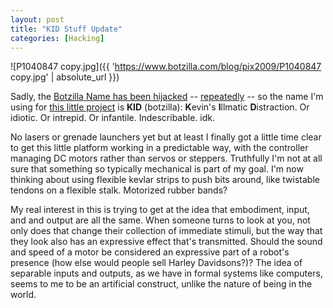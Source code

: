 ```yaml
---
layout: post
title: "KID Stuff Update"
categories: [Hacking]
---
```



![P1040847 copy.jpg]({{ 'https://www.botzilla.com/blog/pix2009/P1040847 copy.jpg' | absolute_url }})


Sadly, the <a href="http://botzilla.sourceforge.net/">Botzilla Name has been hijacked</a> -- <a href="http://botzilla.free.fr/">repeatedly</a> -- so the name I'm using for <a href="https://www.botzilla.com/blog/archives/000692.html">this little project</a> is <b>KID</b> (botzilla): <b>K</b>evin's <b>I</b>llmatic <b>D</b>istraction. Or idiotic. Or intrepid. Or infantile. Indescribable. idk.

<!--more-->
No lasers or grenade launchers yet but at least I finally got a little time clear to get this little platform working in a predictable way, with the controller managing DC motors rather than servos or steppers. Truthfully I'm not at all sure that something so typically mechanical is part of my goal. I'm now thinking about using flexible kevlar strips to push bits around, like twistable tendons on a flexible stalk. Motorized rubber bands? 

My real interest in this is trying to get at the idea that embodiment, input, and and output are all the same. When someone turns to look at you, not only does that change their collection of immediate stimuli, but the way that they look also has an expressive effect that's transmitted. Should the sound and speed of a motor be considered an expressive part of a robot's presence (how else would people sell Harley Davidsons?)? The idea of separable inputs and outputs, as we have in formal systems like computers, seems to me to be an artificial construct, unlike the nature of being in the world.
